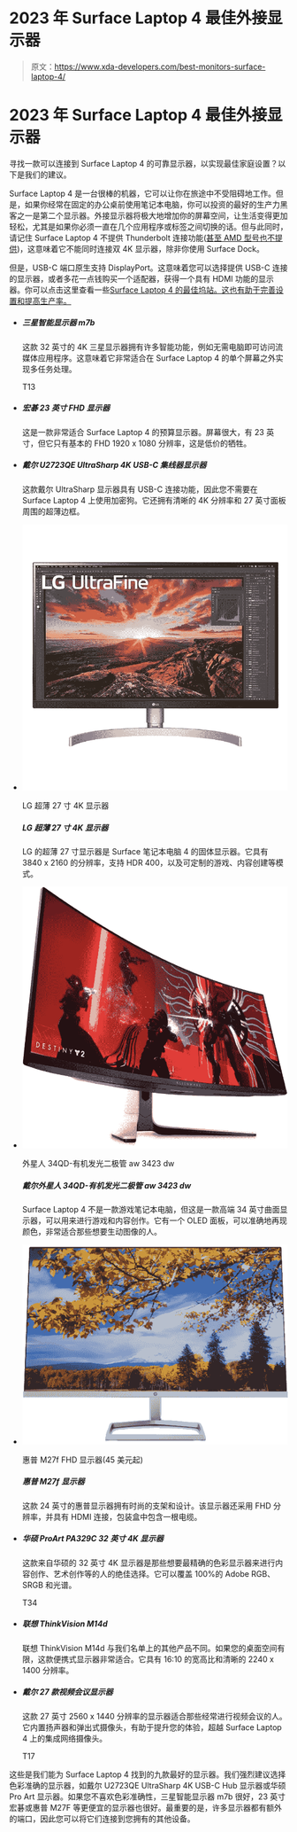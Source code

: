 # 2023 年 Surface Laptop 4 最佳外接显示器

> 原文：<https://www.xda-developers.com/best-monitors-surface-laptop-4/>

# 2023 年 Surface Laptop 4 最佳外接显示器

寻找一款可以连接到 Surface Laptop 4 的可靠显示器，以实现最佳家庭设置？以下是我们的建议。

Surface Laptop 4 是一台很棒的机器，它可以让你在旅途中不受阻碍地工作。但是，如果你经常在固定的办公桌前使用笔记本电脑，你可以投资的最好的生产力黑客之一是第二个显示器。外接显示器将极大地增加你的屏幕空间，让生活变得更加轻松，尤其是如果你必须一直在几个应用程序或标签之间切换的话。但与此同时，请记住 Surface Laptop 4 不提供 Thunderbolt 连接功能([甚至 AMD 型号也不提供](https://www.xda-developers.com/best-amd-ryzen-laptops/))，这意味着它不能同时连接双 4K 显示器，除非你使用 Surface Dock。

但是，USB-C 端口原生支持 DisplayPort。这意味着您可以选择提供 USB-C 连接的显示器，或者多花一点钱购买一个适配器，获得一个具有 HDMI 功能的显示器。你可以点击这里查看一些[Surface Laptop 4 的最佳坞站。这也有助于完善设置和提高生产率。](https://www.xda-developers.com/best-docks-surface-laptop-4/)

*   ##### 三星智能显示器 m7b

    这款 32 英寸的 4K 三星显示器拥有许多智能功能，例如无需电脑即可访问流媒体应用程序。这意味着它非常适合在 Surface Laptop 4 的单个屏幕之外实现多任务处理。

    T13
*   ##### 宏碁 23 英寸 FHD 显示器

    这是一款非常适合 Surface Laptop 4 的预算显示器。屏幕很大，有 23 英寸，但它只有基本的 FHD 1920 x 1080 分辨率，这是低价的牺牲。

*   ##### 戴尔 U2723QE UltraSharp 4K USB-C 集线器显示器

    这款戴尔 UltraSharp 显示器具有 USB-C 连接功能，因此您不需要在 Surface Laptop 4 上使用加密狗。它还拥有清晰的 4K 分辨率和 27 英寸面板周围的超薄边框。

*   <picture>![The LG UltraFine 4K is one of the best monitors for the MacBook Pro. This 27-inch 4K monitor connects seamlessly with the new notebooks. It supports USB Type-C connectivity and shows all monitor controls in the settings panel of your MacBook. It's a VESA HDR400 panel that covers up to 99% of the sRGB space. It also supports USB-C with 60W Power Delivery and comes with a height-adjustable stand that matches Apple's design aesthetics.](img/c92ffb5a0ee46baa9913c80c1c201b87.png)</picture>

    LG 超薄 27 寸 4K 显示器

    ##### LG 超薄 27 寸 4K 显示器

    LG 的超薄 27 寸显示器是 Surface 笔记本电脑 4 的固体显示器。它具有 3840 x 2160 的分辨率，支持 HDR 400，以及可定制的游戏、内容创建等模式。

*   <picture>![The Alienware AW3423DW from Dell is the first QD-OLED gaming monitor, offering fantastic brightness, contrast, and colors, on top of being a fantastic monitor for gaming, too.](img/58db9aa2d03fa7b3470e354932892ec0.png)</picture>

    外星人 34QD-有机发光二极管 aw 3423 dw

    ##### 戴尔外星人 34QD-有机发光二极管 aw 3423 dw

    Surface Laptop 4 不是一款游戏笔记本电脑，但这是一款高端 34 英寸曲面显示器，可以用来进行游戏和内容创作。它有一个 OLED 面板，可以准确地再现颜色，非常适合那些想要生动图像的人。

*   <picture>![Is a 24-inch monitor too small for you? This 27-inch variant is also available, and it's nearly identical aside from the size. With this deal, you can get $45 off and pay just $224.99.](img/afbb54806a4d0ac24476942b77768f00.png)</picture>

    惠普 M27f FHD 显示器(45 美元起)

    ##### 惠普 M27f 显示器

    这款 24 英寸的惠普显示器拥有时尚的支架和设计。该显示器还采用 FHD 分辨率，并具有 HDMI 连接，包装盒中包含一根电缆。

*   ##### 华硕 ProArt PA329C 32 英寸 4K 显示器

    这款来自华硕的 32 英寸 4K 显示器是那些想要最精确的色彩显示器来进行内容创作、艺术创作等的人的绝佳选择。它可以覆盖 100%的 Adobe RGB、SRGB 和光谱。

    T34
*   ##### 联想 ThinkVision M14d

    联想 ThinkVision M14d 与我们名单上的其他产品不同。如果您的桌面空间有限，这款便携式显示器非常适合。它具有 16:10 的宽高比和清晰的 2240 x 1400 分辨率。

*   ##### 戴尔 27 款视频会议显示器

    这款 27 英寸 2560 x 1440 分辨率的显示器适合那些经常进行视频会议的人。它内置扬声器和弹出式摄像头，有助于提升您的体验，超越 Surface Laptop 4 上的集成网络摄像头。

    T17

这些是我们能为 Surface Laptop 4 找到的九款最好的显示器。我们强烈建议选择色彩准确的显示器，如戴尔 U2723QE UltraSharp 4K USB-C Hub 显示器或华硕 Pro Art 显示器。如果您不喜欢色彩准确性，三星智能显示器 m7b 很好，23 英寸宏碁或惠普 M27F 等更便宜的显示器也很好。最重要的是，许多显示器都有额外的端口，因此您可以将它们连接到您拥有的其他设备。